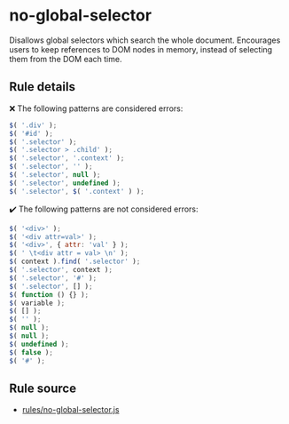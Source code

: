 # no-global-selector

Disallows global selectors which search the whole document. Encourages users to keep references to DOM nodes in memory, instead of selecting them from the DOM each time.

## Rule details

❌ The following patterns are considered errors:
```js
$( '.div' );
$( '#id' );
$( '.selector' );
$( '.selector > .child' );
$( '.selector', '.context' );
$( '.selector', '' );
$( '.selector', null );
$( '.selector', undefined );
$( '.selector', $( '.context' ) );
```

✔️ The following patterns are not considered errors:
```js
$( '<div>' );
$( '<div attr=val>' );
$( '<div>', { attr: 'val' } );
$( ' \t<div attr = val> \n' );
$( context ).find( '.selector' );
$( '.selector', context );
$( '.selector', '#' );
$( '.selector', [] );
$( function () {} );
$( variable );
$( [] );
$( '' );
$( null );
$( null );
$( undefined );
$( false );
$( '#' );
```
## Rule source

* [rules/no-global-selector.js](../src/rules/no-global-selector.js)
